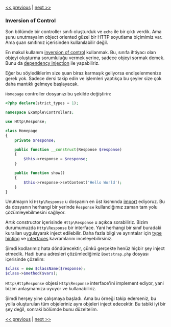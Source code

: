 [<< previous](06-dispatching-to-a-class.md) | [next >>](08-dependency-injector.md)

### Inversion of Control

Son bölümde bir controller sınıfı oluşturduk ve `echo` ile bir çıktı verdik. Ama şunu unutmayalım object oriented güzel bir HTTP soyutlama biçimimiz var. Ama şuan sınıfımız içerisinden kullanılabilir değil.

En makul kullanım [inversion of control](http://en.wikipedia.org/wiki/Inversion_of_control) kullanmak. Bu, sınıfa ihtiyacı olan objeyi oluşturma sorumluluğu vermek yerine, sadece objeyi sormak demek. Bunu da [dependency injection](http://en.wikipedia.org/wiki/Dependency_injection) ile yapabiliriz.

Eğer bu söylediklerim size şuan biraz karmaşık geliyorsa endişelenmenize gerek yok. Sadece dersi takip edin ve işlemleri yaptıkça bu şeyler size çok daha mantıklı gelmeye başlayacak.

`Homepage` controller dosyanızı bu şekilde değiştirin:

```php
<?php declare(strict_types = 1);

namespace Example\Controllers;

use Http\Response;

class Homepage
{
    private $response;

    public function __construct(Response $response)
    {
        $this->response = $response;
    }

    public function show()
    {
        $this->response->setContent('Hello World');
    }
}
```

Unutmayın ki `Http\Response` u dosyanın en üst kısmında [import](http://php.net/manual/en/language.namespaces.importing.php) ediyoruz. Bu da dosyanın herhangi bir yerinde `Response` kullandığımız zaman tam yolu çözümleyebilmesini sağlıyor.

Artık constructor içerisinde `Http\Response` u açıkca sorabiliriz. Bizim durumumuzda `Http\Response` bir interface. Yani herhangi bir sınıf buradaki kuralları uygulayarak inject edilebilir. Daha fazla bilgi ve ayrıntalar için [type hinting](http://php.net/manual/en/language.oop5.typehinting.php) ve [interfaces](http://php.net/manual/en/language.oop5.interfaces.php) kavramlarını inceleyebilirsiniz.

Şimdi kodlarımız hata döndürecektir, çünkü gerçekte henüz hiçbir şey inject etmedik. Hadi bunu adresleri çözümlediğimiz `Bootstrap.php` dosyası içerisinde çözelim:

```php
$class = new $className($response);
$class->$method($vars);
```

`Http\HttpResponse` objesi `Http\Response` interface'ini implement ediyor, yani bizim anlaşmamıza uyuyor ve kullanabiliriz.

Şimdi herşey yine çalışmaya başladı. Ama bu örneği takip ederseniz, bu yolla oluşturulan tüm objeleriniz aynı objeleri inject edecektir. Bu tabiki iyi bir şey değil, sonraki bölümde bunu düzeltelim.

[<< previous](06-dispatching-to-a-class.md) | [next >>](08-dependency-injector.md)
